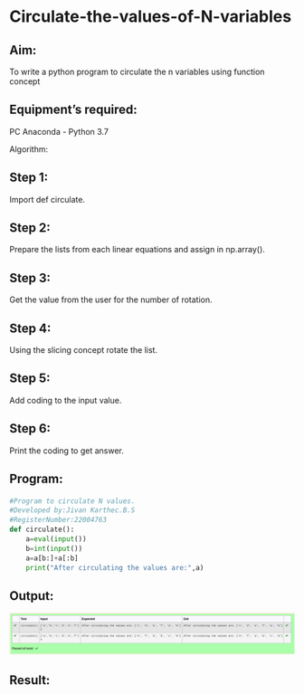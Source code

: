 # Circulate-the-values-of-N-variables
## Aim:
To write a python program to circulate the n variables using function concept

## Equipment’s required:
PC Anaconda - Python 3.7

Algorithm:
## Step 1:
Import def circulate.

## Step 2:
Prepare the lists from each linear equations and assign in np.array().

## Step 3:
Get the value from the user for the number of rotation.

## Step 4:
Using the slicing concept rotate the list.

## Step 5:
Add coding to the input value.

## Step 6:
Print the coding to get answer.
## Program:
```python
#Program to circulate N values.
#Developed by:Jivan Karthec.B.S 
#RegisterNumber:22004763
def circulate():
    a=eval(input())
    b=int(input())
    a=a[b:]+a[:b]
    print("After circulating the values are:",a)
```
## Output:
![output](./N-variable.png)

## Result:
